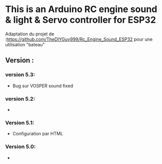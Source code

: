# This is an Arduino RC engine sound & light & Servo controller for ESP32
Adaptation du projet de :https://github.com/TheDIYGuy999/Rc_Engine_Sound_ESP32
pour une utilisation "bateau" 



## Version :

### version 5.3:
- Bug sur VOSPER sound fixed 
### version 5.2:
- 
### Version 5.1:
- Configuration par HTML
### Version 5.0:
- 


